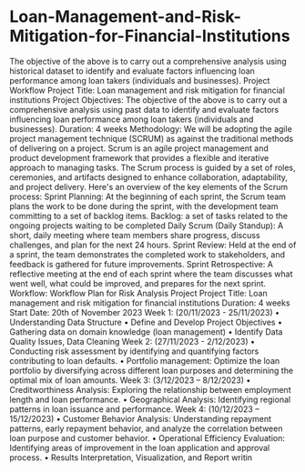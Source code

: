 # Loan-Management-and-Risk-Mitigation-for-Financial-Institutions
The objective of the above is to carry out a comprehensive analysis using historical dataset to identify and evaluate factors influencing loan performance among loan takers (individuals and businesses).
Project Workflow
Project Title: Loan management and risk mitigation for financial institutions
Project Objectives: The objective of the above is to carry out a comprehensive analysis using 
past data to identify and evaluate factors influencing loan performance among loan takers 
(individuals and businesses).
Duration: 4 weeks
Methodology: 
We will be adopting the agile project management technique (SCRUM) as against the traditional 
methods of delivering on a project. 
Scrum is an agile project management and product development framework that provides a 
flexible and iterative approach to managing tasks. The Scrum process is guided by a set of roles, 
ceremonies, and artifacts designed to enhance collaboration, adaptability, and project delivery. 
Here's an overview of the key elements of the Scrum process:
Sprint Planning: At the beginning of each sprint, the Scrum team plans the work to be done 
during the sprint, with the development team committing to a set of backlog items.
Backlog: a set of tasks related to the ongoing projects waiting to be completed
Daily Scrum (Daily Standup): A short, daily meeting where team members share progress, 
discuss challenges, and plan for the next 24 hours.
Sprint Review: Held at the end of a sprint, the team demonstrates the completed work to 
stakeholders, and feedback is gathered for future improvements.
Sprint Retrospective: A reflective meeting at the end of each sprint where the team discusses 
what went well, what could be improved, and prepares for the next sprint.
Workflow: 
Workflow Plan for Risk Analysis Project
Project Title: Loan management and risk mitigation for financial institutions
Duration: 4 weeks
Start Date: 20th of November 2023
Week 1: (20/11/2023 - 25/11/2023)
• Understanding Data Structure
• Define and Develop Project Objectives
• Gathering data on domain knowledge (loan management)
• Identify Data Quality Issues, Data Cleaning
Week 2: (27/11/2023 - 2/12/2023)
• Conducting risk assessment by identifying and quantifying factors contributing to loan defaults.
• Portfolio management: Optimize the loan portfolio by diversifying across different loan purposes 
and determining the optimal mix of loan amounts.
Week 3: (3/12/2023 – 8/12/2023)
• Creditworthiness Analysis: Exploring the relationship between employment length and loan 
performance. 
• Geographical Analysis: Identifying regional patterns in loan issuance and performance. 
Week 4: (10/12/2023 – 15/12/2023)
• Customer Behavior Analysis: Understanding repayment patterns, early repayment behavior, and 
analyze the correlation between loan purpose and customer behavior.
• Operational Efficiency Evaluation: Identifying areas of improvement in the loan application and 
approval process. 
• Results Interpretation, Visualization, and Report writin
